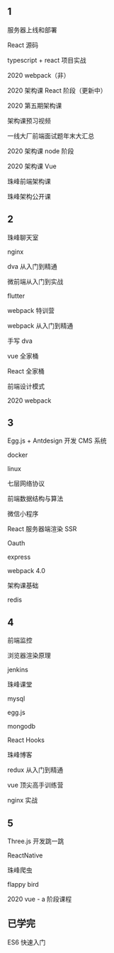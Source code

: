 ## 1

服务器上线和部署

React 源码

typescript + react 项目实战

2020 webpack（非）

2020 架构课 React 阶段（更新中）

2020 第五期架构课

架构课预习视频

一线大厂前端面试题年末大汇总

2020 架构课 node 阶段

2020 架构课 Vue

珠峰前端架构课

珠峰架构公开课

## 2

珠峰聊天室

nginx

dva 从入门到精通

微前端从入门到实战

flutter

webpack 特训营

webpack 从入门到精通

手写 dva

vue 全家桶

React 全家桶

前端设计模式

2020 webpack

## 3

Egg.js + Antdesign 开发 CMS 系统

docker

linux

七层网络协议

前端数据结构与算法

微信小程序

React 服务器端渲染 SSR

Oauth

express

webpack 4.0

架构课基础

redis

## 4

前端监控

浏览器渲染原理

jenkins

珠峰课堂

mysql

egg.js

mongodb

React Hooks

珠峰博客

redux 从入门到精通

vue 顶尖高手训练营

nginx 实战

## 5

Three.js 开发跳一跳

ReactNative

珠峰爬虫

flappy bird

2020 vue - a 阶段课程

## 已学完

ES6 快速入门
